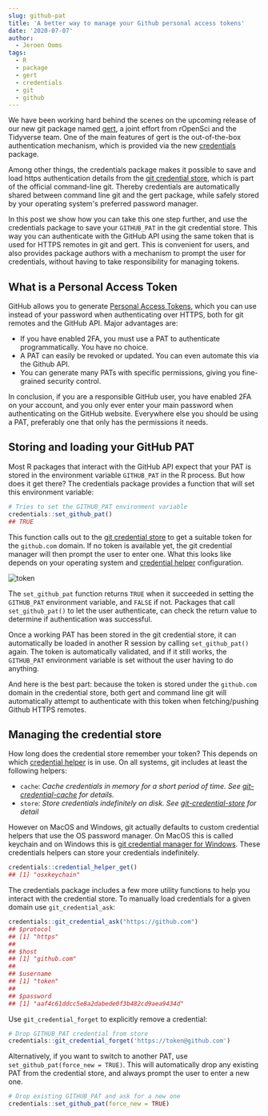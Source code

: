 ```yaml
---
slug: github-pat
title: 'A better way to manage your Github personal access tokens'
date: '2020-07-07'
author:
  - Jeroen Ooms
tags:
  - R
  - package
  - gert
  - credentials
  - git
  - github
---
```


We have been working hard behind the scenes on the upcoming release of our new git package named [gert](https://docs.ropensci.org/gert), a joint effort from rOpenSci and the Tidyverse team. One of the main features of gert is the out-of-the-box authentication mechanism, which is provided via the new [credentials](https://docs.ropensci.org/credentials/articles/intro.html) package.

Among other things, the credentials package makes it possible to save and load https authentication details from the [git credential store](https://git-scm.com/docs/git-credential-store), which is part of the official command-line git. Thereby credentials are automatically shared between command line git and the gert package, while safely stored by your operating system's preferred password manager.

In this post we show how you can take this one step further, and use the credentials package to save your `GITHUB_PAT` in the git credential store. This way you can authenticate with the GitHub API using the same token that is used for HTTPS remotes in git and gert. This is convenient for users, and also provides package authors with a mechanism to prompt the user for credentials, without having to take responsibility for managing tokens.


## What is a Personal Access Token

GitHub allows you to generate [Personal Access Tokens](https://github.com/settings/tokens), which you can use instead of your password when authenticating over HTTPS, both for git remotes and the GitHub API. Major advantages are:

 - If you have enabled 2FA, you must use a PAT to authenticate programmatically. You have no choice.
 - A PAT can easily be revoked or updated. You can even automate this via the Github API.
 - You can generate many PATs with specific permissions, giving you fine-grained security control.

In conclusion, if you are a responsible GitHub user, you have enabled 2FA on your account, and you only ever enter your main password when authenticating on the GitHub website. Everywhere else you should be using a PAT, preferably one that only has the permissions it needs.

## Storing and loading your GitHub PAT

Most R packages that interact with the GitHub API expect that your PAT is stored in the environment variable `GITHUB_PAT` in the R process. But how does it get there? The credentials package provides a function that will set this environment variable:

```r
# Tries to set the GITHUB_PAT environment variable
credentials::set_github_pat()
## TRUE
```

This function calls out to the [git credential store](https://git-scm.com/docs/git-credential-store) to get a suitable token for the `github.com` domain. If no token is available yet, the git credential manager will then prompt the user to enter one. What this looks like depends on your operating system and [credential helper](https://git-scm.com/docs/gitcredentials) configuration.

![token](https://i.imgur.com/cnJcRmw.png)


The `set_github_pat` function returns `TRUE` when it succeeded in setting the `GITHUB_PAT` environment variable, and `FALSE` if not. Packages that call `set_github_pat()` to let the user authenticate, can check the return value to determine if authentication was successful.

Once a working PAT has been stored in the git credential store, it can automatically be loaded in another R session by calling `set_github_pat()` again. The token is automatically validated, and if it still works, the `GITHUB_PAT` environment variable is set without the user having to do anything.

And here is the best part: because the token is stored under the `github.com` domain in the credential store, both gert and command line git will automatically attempt to authenticate with this token when fetching/pushing Github HTTPS remotes.

## Managing the credential store

How long does the credential store remember your token? This depends on which [credential helper](https://git-scm.com/docs/gitcredentials) is in use. On all systems, git includes at least the following helpers:

- `cache`: *Cache credentials in memory for a short period of time. See [git-credential-cache](https://git-scm.com/docs/git-credential-cache) for details.*
- `store`: *Store credentials indefinitely on disk. See [git-credential-store](https://git-scm.com/docs/git-credential-store) for detail*

However on MacOS and Windows, git actually defaults to custom credential helpers that use the OS password manager. On MacOS this is called keychain and on Windows this is [git credential manager for Windows](https://github.com/microsoft/Git-Credential-Manager-for-Windows). These credentials helpers can store your credentials indefinitely.


```r
credentials::credential_helper_get()
## [1] "osxkeychain"
```

The credentials package includes a few more utility functions to help you interact with the credential store. To manually load credentials for a given domain use `git_credential_ask`:

```r
credentials::git_credential_ask("https://github.com")
## $protocol
## [1] "https"
## 
## $host
## [1] "github.com"
## 
## $username
## [1] "token"
## 
## $password
## [1] "aaf4c61ddcc5e8a2dabede0f3b482cd9aea9434d"
```

Use `git_credential_forget` to explicitly remove a credential:


```r
# Drop GITHUB_PAT credential from store
credentials::git_credential_forget('https://token@github.com')
```

Alternatively, if you want to switch to another PAT, use `set_github_pat(force_new = TRUE)`. This will automatically drop any existing PAT from the credential store, and always prompt the user to enter a new one.

```r
# Drop existing GITHUB_PAT and ask for a new one
credentials::set_github_pat(force_new = TRUE)
```
